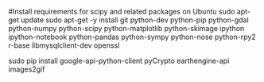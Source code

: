 
#Install requirements for scipy and related packages on Ubuntu
sudo apt-get update
sudo apt-get -y install git python-dev python-pip python-gdal python-numpy python-scipy python-matplotlib python-skimage ipython ipython-notebook python-pandas python-sympy python-nose python-rpy2 r-base libmysqlclient-dev openssl

sudo pip install google-api-python-client pyCrypto earthengine-api images2gif 
